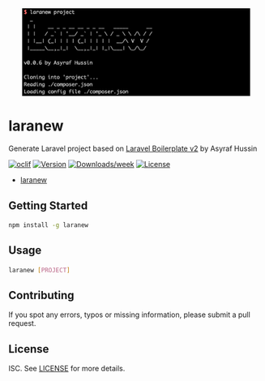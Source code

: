 <div align="center">
   <img src="screenshot.png" width="450" />
</div>

# laranew

Generate Laravel project based on [Laravel Boilerplate v2](https://github.com/AsyrafHussin/laravel-boilerplate-v2) by Asyraf Hussin

[![oclif](https://img.shields.io/badge/cli-oclif-brightgreen.svg)](https://oclif.io)
[![Version](https://img.shields.io/npm/v/laranew.svg)](https://npmjs.org/package/laranew)
[![Downloads/week](https://img.shields.io/npm/dw/laranew.svg)](https://npmjs.org/package/laranew)
[![License](https://img.shields.io/npm/l/laranew.svg)](https://github.com/AsyrafHussin/laranew/blob/master/package.json)

<!-- toc -->
* [laranew](#laranew)
<!-- tocstop -->

## Getting Started

```bash
npm install -g laranew
```

## Usage

```bash
laranew [PROJECT]
```

## Contributing

If you spot any errors, typos or missing information, please submit a pull request.

## License

ISC. See [LICENSE](LICENSE) for more details.
